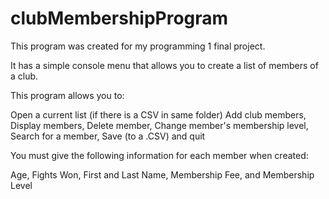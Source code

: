 # clubMembershipProgram
This program was created for my programming 1 final project.

It has a simple console menu that allows you to create a list of members of a club. 

This program allows you to:

Open a current list (if there is a CSV in same folder)
Add club members, 
Display members, 
Delete member, 
Change member's membership level, 
Search for a member, 
Save (to a .CSV) and quit 


You must give the following information for each member when created:

Age, 
Fights Won, 
First and Last Name, 
Membership Fee, 
and Membership Level


